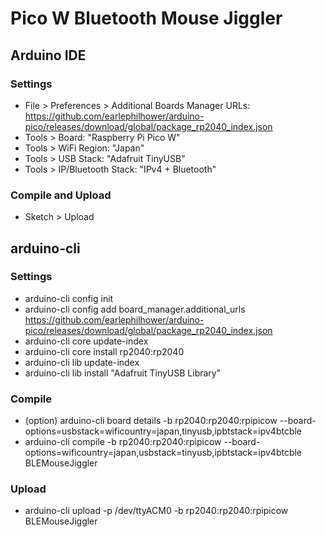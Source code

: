 # Pico W Bluetooth Mouse Jiggler

## Arduino IDE

### Settings

* File > Preferences > Additional Boards Manager URLs: https://github.com/earlephilhower/arduino-pico/releases/download/global/package_rp2040_index.json
* Tools > Board: "Raspberry Pi Pico W"
* Tools > WiFi Region: "Japan"
* Tools > USB Stack: "Adafruit TinyUSB"
* Tools > IP/Bluetooth Stack: "IPv4 + Bluetooth"

### Compile and Upload

* Sketch > Upload

## arduino-cli

### Settings

* arduino-cli config init
* arduino-cli config add board_manager.additional_urls https://github.com/earlephilhower/arduino-pico/releases/download/global/package_rp2040_index.json
* arduino-cli core update-index
* arduino-cli core install rp2040:rp2040
* arduino-cli lib update-index
* arduino-cli lib install "Adafruit TinyUSB Library"

### Compile

* (option) arduino-cli board details -b rp2040:rp2040:rpipicow --board-options=usbstack=wificountry=japan,tinyusb,ipbtstack=ipv4btcble
* arduino-cli compile -b rp2040:rp2040:rpipicow --board-options=wificountry=japan,usbstack=tinyusb,ipbtstack=ipv4btcble BLEMouseJiggler

### Upload

* arduino-cli upload -p /dev/ttyACM0 -b rp2040:rp2040:rpipicow BLEMouseJiggler
